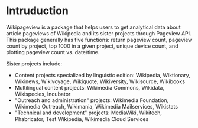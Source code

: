 # Intruduction

Wikipageview is a package that helps users to get analytical data about article pageviews of Wikipedia and its sister projects through Pageview API. This package generally has five functions: return pageview count, pageview count by project, top 1000 in a given project, unique device count, and plotting pageview count vs. date/time.

Sister projects include:

- Content projects specialized by linguistic edition: Wikipedia, Wiktionary, Wikinews, Wikivoyage, Wikiquote, Wikiversity, Wikisource, Wikibooks
- Multilingual content projects: Wikimedia Commons, Wikidata, Wikispecies, Incubator
- "Outreach and administration" projects: Wikimedia Foundation, Wikimedia Outreach, Wikimania, Wikimedia Mailservices, Wikistats
- "Technical and development" projects: MediaWiki, Wikitech, Phabricator, Test Wikipedia, Wikimedia Cloud Services

